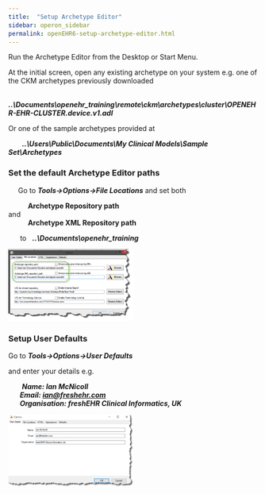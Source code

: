 ```yaml
---
title:  "Setup Archetype Editor"
sidebar: operon_sidebar
permalink: openEHR6-setup-archetype-editor.html
---
```


Run the Archetype Editor from the Desktop or Start Menu.

At the initial screen, open any existing archetype on your system e.g. one of the CKM archetypes previously downloaded

&nbsp;&nbsp;&nbsp;&nbsp;&nbsp;&nbsp; ***..\Documents\openehr_training\remote\ckm\archetypes\cluster\OPENEHR-EHR-CLUSTER.device.v1.adl***

Or one of the sample archetypes provided at

&nbsp;&nbsp;&nbsp;&nbsp;&nbsp;&nbsp; ***..\Users\Public\Documents\My Clinical Models\Sample Set\Archetypes***


### **Set the default Archetype Editor paths**

     Go to ***Tools->Options->File Locations*** and set both

          **Archetype Repository path**<br>
          and<br>
          **Archetype XML Repository path**<br>

      to    ***..\Documents\openehr_training***

<img src="\images\ae_tool_setup.png" alt="Archetype Editor setup" width="50%" height="50%">

### **Setup User Defaults**

Go to ***Tools->Options->User Defaults***

and enter your details e.g.

&nbsp;&nbsp;&nbsp;&nbsp;&nbsp;&nbsp; ***Name: Ian McNicoll<br>
&nbsp;&nbsp;&nbsp;&nbsp;&nbsp;&nbsp; Email: ian@freshehr.com<br>
&nbsp;&nbsp;&nbsp;&nbsp;&nbsp;&nbsp; Organisation: freshEHR Clinical Informatics, UK***

<img src="\images\ae_user_setup2.png" alt="User Setup" width="50%" height="50%">
